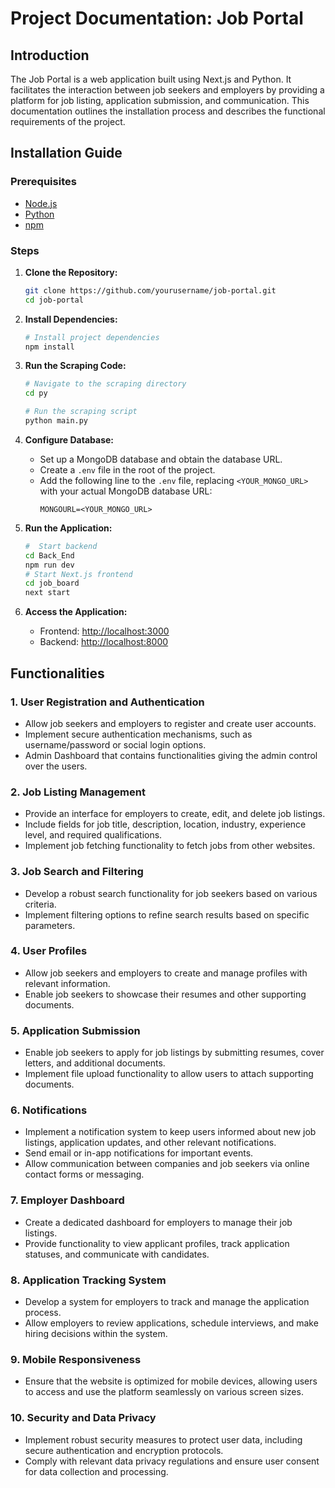 # Project Documentation: Job Portal

## Introduction

The Job Portal is a web application built using Next.js and  Python. It facilitates the interaction between job seekers and employers by providing a platform for job listing,  application submission, and communication. This documentation  outlines the installation process and describes the functional requirements of the project.

## Installation Guide

### Prerequisites
- [Node.js](https://nodejs.org/)
- [Python](https://www.python.org/)
- [npm](https://www.npmjs.com/)

### Steps

1. **Clone the Repository:**
    ```bash
    git clone https://github.com/yourusername/job-portal.git
    cd job-portal
    ```

2. **Install Dependencies:**
    ```bash
    # Install project dependencies
    npm install

    ```

3. **Run the Scraping Code:**
    ```bash
    # Navigate to the scraping directory
    cd py

    # Run the scraping script
    python main.py
    ```

4. **Configure Database:**
    - Set up a MongoDB database and obtain the database URL.
    - Create a `.env` file in the root of the project.
    - Add the following line to the `.env` file, replacing `<YOUR_MONGO_URL>` with your actual MongoDB database URL:
      ```
      MONGOURL=<YOUR_MONGO_URL>
      ```


5. **Run the Application:**
    ```bash
    #  Start backend
    cd Back_End
    npm run dev
    # Start Next.js frontend
    cd job_board
    next start
    ```
    

6. **Access the Application:**
    - Frontend: [http://localhost:3000](http://localhost:3000)
    - Backend: [http://localhost:8000](http://localhost:8000)

## Functionalities

### 1. User Registration and Authentication

- Allow job seekers and employers to register and create user accounts.
- Implement secure authentication mechanisms, such as username/password or social login options.
- Admin Dashboard that contains functionalities giving the admin control over the users.

### 2. Job Listing Management

- Provide an interface for employers to create, edit, and delete job listings.
- Include fields for job title, description, location, industry, experience level, and required qualifications.
- Implement job fetching functionality to fetch jobs from other websites.

### 3. Job Search and Filtering

- Develop a robust search functionality for job seekers based on various criteria.
- Implement filtering options to refine search results based on specific parameters.

### 4. User Profiles

- Allow job seekers and employers to create and manage profiles with relevant information.
- Enable job seekers to showcase their resumes and other supporting documents.

### 5. Application Submission

- Enable job seekers to apply for job listings by submitting resumes, cover letters, and additional documents.
- Implement file upload functionality to allow users to attach supporting documents.

### 6. Notifications

- Implement a notification system to keep users informed about new job listings, application updates, and other relevant notifications.
- Send email or in-app notifications for important events.
- Allow communication between companies and job seekers via online contact forms or messaging.

### 7. Employer Dashboard

- Create a dedicated dashboard for employers to manage their job listings.
- Provide functionality to view applicant profiles, track application statuses, and communicate with candidates.

### 8. Application Tracking System

- Develop a system for employers to track and manage the application process.
- Allow employers to review applications, schedule interviews, and make hiring decisions within the system.

### 9. Mobile Responsiveness

- Ensure that the website is optimized for mobile devices, allowing users to access and use the platform seamlessly on various screen sizes.

### 10. Security and Data Privacy

- Implement robust security measures to protect user data, including secure authentication and encryption protocols.
- Comply with relevant data privacy regulations and ensure user consent for data collection and processing.
